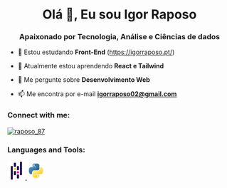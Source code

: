 <h1 align="center">Olá 👋, Eu sou Igor Raposo</h1>
<h3 align="center">Apaixonado por Tecnologia, Análise e Ciências de dados</h3>

- 🔭 Estou estudando **Front-End** (https://igorraposo.pt/)

- 🌱 Atualmente estou aprendendo **React e Tailwind**

- 💬 Me pergunte sobre **Desenvolvimento Web**

- 📫 Me encontra por e-mail **igorraposo02@gmail.com**

<h3 align="left">Connect with me:</h3>
<p align="left">
<a href="https://instagram.com/raposo_87" target="blank"><img align="center" src="https://raw.githubusercontent.com/rahuldkjain/github-profile-readme-generator/master/src/images/icons/Social/instagram.svg" alt="raposo_87" height="30" width="40" /></a>
</p>

<h3 align="left">Languages and Tools:</h3>
<p align="left"> <a href="https://pandas.pydata.org/" target="_blank" rel="noreferrer"> <img src="https://raw.githubusercontent.com/devicons/devicon/2ae2a900d2f041da66e950e4d48052658d850630/icons/pandas/pandas-original.svg" alt="pandas" width="40" height="40"/> </a> <a href="https://www.python.org" target="_blank" rel="noreferrer"> <img src="https://raw.githubusercontent.com/devicons/devicon/master/icons/python/python-original.svg" alt="python" width="40" height="40"/> </a> </p>

